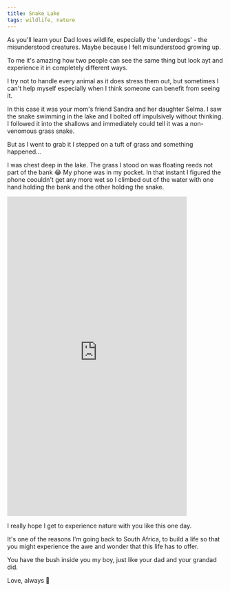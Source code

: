 ```yaml
---
title: Snake Lake
tags: wildlife, nature
---
```


As you'll learn your Dad loves wildlife, especially the 'underdogs' - the misunderstood creatures. Maybe because I felt misunderstood growing up.

To me it's amazing how two people can see the same thing but look ayt and experience it in completely different ways.

I try not to handle every animal as it does stress them out, but sometimes I can't help myself especially when I think someone can benefit from seeing it.

In this case it was your mom's friend Sandra and her daughter Selma. I saw the snake swimming in the lake and I bolted off impulsively without thinking. I followed it into the shallows and immediately could tell it was a non-venomous grass snake.

But as I went to grab it I stepped on a tuft of grass and something happened...

I was chest deep in the lake. The grass I stood on was floating reeds not part of the bank 😂 My phone was in my pocket. In that instant I figured the phone coouldn't get any more wet so I climbed out of the water with one hand holding the bank and the other holding the snake.

<iframe width="417" height="742" src="https://www.youtube.com/embed/JAJwmGwPO_I" title="Snakes are chilled if you are" frameborder="0" allow="accelerometer; autoplay; clipboard-write; encrypted-media; gyroscope; picture-in-picture; web-share" referrerpolicy="strict-origin-when-cross-origin" allowfullscreen></iframe>

I really hope I get to experience nature with you like this one day.

It's one of the reasons I'm going back to South Africa, to build a life so that you might experience the awe and wonder that this life has to offer. 

You have the bush inside you my boy, just like your dad and your grandad did.

Love, always 🐍
